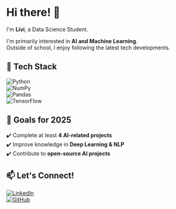 # Hi there! 👋  
I'm **Livi**, a Data Science Student.  

I'm primarily interested in **AI and Machine Learning**.  
Outside of school, I enjoy following the latest tech developments.  

## 🔧 Tech Stack  
![Python](https://img.shields.io/badge/Python-3776AB?style=for-the-badge&logo=python&logoColor=white)  
![NumPy](https://img.shields.io/badge/NumPy-013243?style=for-the-badge&logo=numpy&logoColor=white)  
![Pandas](https://img.shields.io/badge/Pandas-150458?style=for-the-badge&logo=pandas&logoColor=white)  
![TensorFlow](https://img.shields.io/badge/TensorFlow-FF6F00?style=for-the-badge&logo=tensorflow&logoColor=white)  

## 🎯 Goals for 2025  
✔️ Complete at least **4 AI-related projects**  
✔️ Improve knowledge in **Deep Learning & NLP**  
✔️ Contribute to **open-source AI projects**  

## 📫 Let's Connect!  
[![LinkedIn](https://img.shields.io/badge/LinkedIn-Connect-blue?style=flat&logo=linkedin)](https://www.linkedin.com/in/alivianaylawibisono/)  
[![GitHub](https://img.shields.io/badge/GitHub-Profile-black?style=flat&logo=github)](https://github.com/alivianay)  
